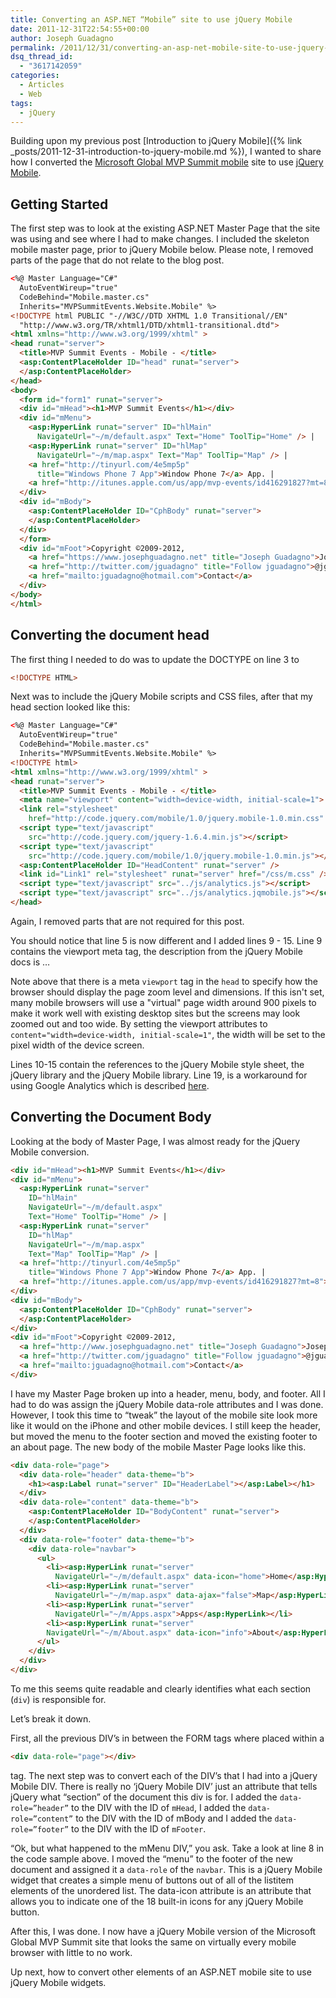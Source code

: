 ```yaml
---
title: Converting an ASP.NET “Mobile” site to use jQuery Mobile
date: 2011-12-31T22:54:55+00:00
author: Joseph Guadagno
permalink: /2011/12/31/converting-an-asp-net-mobile-site-to-use-jquery-mobile/
dsq_thread_id:
  - "3617142059"
categories:
  - Articles
  - Web
tags:
  - jQuery
---
```

Building upon my previous post [Introduction to jQuery Mobile]({% link _posts/2011-12-31-introduction-to-jquery-mobile.md %}), I wanted to share how I converted the [Microsoft Global MVP Summit mobile](http://www.mvpsummitevents.info/m/default.aspx) site to use [jQuery Mobile](http://jquerymobile.com/).

## Getting Started

The first step was to look at the existing ASP.NET Master Page that the site was using and see where I had to make changes.  I included the skeleton mobile master page, prior to jQuery Mobile below.  Please note, I removed parts of the page that do not relate to the blog post.

```html
<%@ Master Language="C#"
  AutoEventWireup="true"
  CodeBehind="Mobile.master.cs"
  Inherits="MVPSummitEvents.Website.Mobile" %>
<!DOCTYPE html PUBLIC "-//W3C//DTD XHTML 1.0 Transitional//EN"
  "http://www.w3.org/TR/xhtml1/DTD/xhtml1-transitional.dtd">
<html xmlns="http://www.w3.org/1999/xhtml" >
<head runat="server">
  <title>MVP Summit Events - Mobile - </title>
  <asp:ContentPlaceHolder ID="head" runat="server">
  </asp:ContentPlaceHolder>
</head>
<body>
  <form id="form1" runat="server">
  <div id="mHead"><h1>MVP Summit Events</h1></div>
  <div id="mMenu">
    <asp:HyperLink runat="server" ID="hlMain"
      NavigateUrl="~/m/default.aspx" Text="Home" ToolTip="Home" /> |
    <asp:HyperLink runat="server" ID="hlMap"
      NavigateUrl="~/m/map.aspx" Text="Map" ToolTip="Map" /> |
    <a href="http://tinyurl.com/4e5mp5p"
      title="Windows Phone 7 App">Window Phone 7</a> App. |
    <a href="http://itunes.apple.com/us/app/mvp-events/id416291827?mt=8">iPhone</a> App.
  </div>
  <div id="mBody">
    <asp:ContentPlaceHolder ID="CphBody" runat="server">
    </asp:ContentPlaceHolder>
  </div>
  </form>
  <div id="mFoot">Copyright ©2009-2012,
    <a href="https://www.josephguadagno.net" title="Joseph Guadagno">Joseph Guadagno</a> |
    <a href="http://twitter.com/jguadagno" title="Follow jguadagno">@jguadagno</a> |
    <a href="mailto:jguadagno@hotmail.com">Contact</a>
  </div>
</body>
</html>
```

## Converting the document head

The first thing I needed to do was to update the DOCTYPE on line 3 to

```html
<!DOCTYPE HTML>
```

Next was to include the jQuery Mobile scripts and CSS files, after that my head section looked like this:

```html
<%@ Master Language="C#"
  AutoEventWireup="true"
  CodeBehind="Mobile.master.cs"
  Inherits="MVPSummitEvents.Website.Mobile" %>
<!DOCTYPE html>
<html xmlns="http://www.w3.org/1999/xhtml" >
<head runat="server">
  <title>MVP Summit Events - Mobile - </title>
  <meta name="viewport" content="width=device-width, initial-scale=1">
  <link rel="stylesheet"
    href="http://code.jquery.com/mobile/1.0/jquery.mobile-1.0.min.css" />
  <script type="text/javascript"
    src="http://code.jquery.com/jquery-1.6.4.min.js"></script>
  <script type="text/javascript"
    src="http://code.jquery.com/mobile/1.0/jquery.mobile-1.0.min.js"></script>
  <asp:ContentPlaceHolder ID="HeadContent" runat="server" />
  <link id="Link1" rel="stylesheet" runat="server" href="/css/m.css" />
  <script type="text/javascript" src="../js/analytics.js"></script>
  <script type="text/javascript" src="../js/analytics.jqmobile.js"></script>
</head>
```

Again, I removed parts that are not required for this post.

You should notice that line 5 is now different and I added lines 9 - 15\. Line 9 contains the viewport meta tag, the description from the jQuery Mobile docs is …

Note above that there is a meta `viewport` tag in the `head` to specify how the browser should display the page zoom level and dimensions. If this isn't set, many mobile browsers will use a "virtual" page width around 900 pixels to make it work well with existing desktop sites but the screens may look zoomed out and too wide. By setting the viewport attributes to `content="width=device-width, initial-scale=1"`, the width will be set to the pixel width of the device screen.

Lines 10-15 contain the references to the jQuery Mobile style sheet, the jQuery library and the jQuery Mobile library. Line 19, is a workaround for using Google Analytics which is described [here](http://www.jongales.com/blog/2011/01/10/google-analytics-and-jquery-mobile/).

## Converting the Document Body

Looking at the body of Master Page, I was almost ready for the jQuery Mobile conversion.

```html
<div id="mHead"><h1>MVP Summit Events</h1></div>
<div id="mMenu">
  <asp:HyperLink runat="server"
    ID="hlMain"
    NavigateUrl="~/m/default.aspx"
    Text="Home" ToolTip="Home" /> |
  <asp:HyperLink runat="server"
    ID="hlMap" 
    NavigateUrl="~/m/map.aspx"
    Text="Map" ToolTip="Map" /> |
  <a href="http://tinyurl.com/4e5mp5p"
    title="Windows Phone 7 App">Window Phone 7</a> App. |
  <a href="http://itunes.apple.com/us/app/mvp-events/id416291827?mt=8">iPhone</a> App.
</div>
<div id="mBody">
  <asp:ContentPlaceHolder ID="CphBody" runat="server">
  </asp:ContentPlaceHolder>
</div>
<div id="mFoot">Copyright ©2009-2012,
  <a href="http://www.josephguadagno.net" title="Joseph Guadagno">Joseph Guadagno</a> |
  <a href="http://twitter.com/jguadagno" title="Follow jguadagno">@jguadagno</a> |
  <a href="mailto:jguadagno@hotmail.com">Contact</a>
</div>
```

I have my Master Page broken up into a header, menu, body, and footer. All I had to do was assign the jQuery Mobile data-role attributes and I was done. However, I took this time to “tweak” the layout of the mobile site look more like it would on the iPhone and other mobile devices. I still keep the header, but moved the menu to the footer section and moved the existing footer to an about page. The new body of the mobile Master Page looks like this.

```html
<div data-role="page">
  <div data-role="header" data-theme="b">
    <h1><asp:Label runat="server" ID="HeaderLabel"></asp:Label></h1>
  </div>
  <div data-role="content" data-theme="b">
    <asp:ContentPlaceHolder ID="BodyContent" runat="server">
    </asp:ContentPlaceHolder>  
  </div>
  <div data-role="footer" data-theme="b">
    <div data-role="navbar">
      <ul>
        <li><asp:HyperLink runat="server"
          NavigateUrl="~/m/default.aspx" data-icon="home">Home</asp:HyperLink></li>
        <li><asp:HyperLink runat="server"
          NavigateUrl="~/m/map.aspx" data-ajax="false">Map</asp:HyperLink></li>
        <li><asp:HyperLink runat="server"
          NavigateUrl="~/m/Apps.aspx">Apps</asp:HyperLink></li>
        <li><asp:HyperLink runat="server"
        NavigateUrl="~/m/About.aspx" data-icon="info">About</asp:HyperLink></li>
      </ul>
    </div>
  </div>
</div>
```

To me this seems quite readable and clearly identifies what each section (`div`) is responsible for.

Let’s break it down.

First, all the previous DIV’s in between the FORM tags where placed within a

```html
<div data-role="page"></div>
```

tag. The next step was to convert each of the DIV’s that I had into a jQuery Mobile DIV. There is really no ‘jQuery Mobile DIV’ just an attribute that tells jQuery what “section” of the document this div is for. I added the `data-role=”header”` to the DIV with the ID of `mHead`, I added the `data-role=”content”` to the DIV with the ID of mBody and I added the `data-role=”footer”` to the DIV with the ID of `mFooter`.

“Ok, but what happened to the mMenu DIV,” you ask. Take a look at line 8 in the code sample above. I moved the “menu” to the footer of the new document and assigned it a `data-role` of the `navbar`. This is a jQuery Mobile widget that creates a simple menu of buttons out of all of the listitem elements of the unordered list. The data-icon attribute is an attribute that allows you to indicate one of the 18 built-in icons for any jQuery Mobile button.

After this, I was done. I now have a jQuery Mobile version of the Microsoft Global MVP Summit site that looks the same on virtually every mobile browser with little to no work.

Up next, how to convert other elements of an ASP.NET mobile site to use jQuery Mobile widgets.